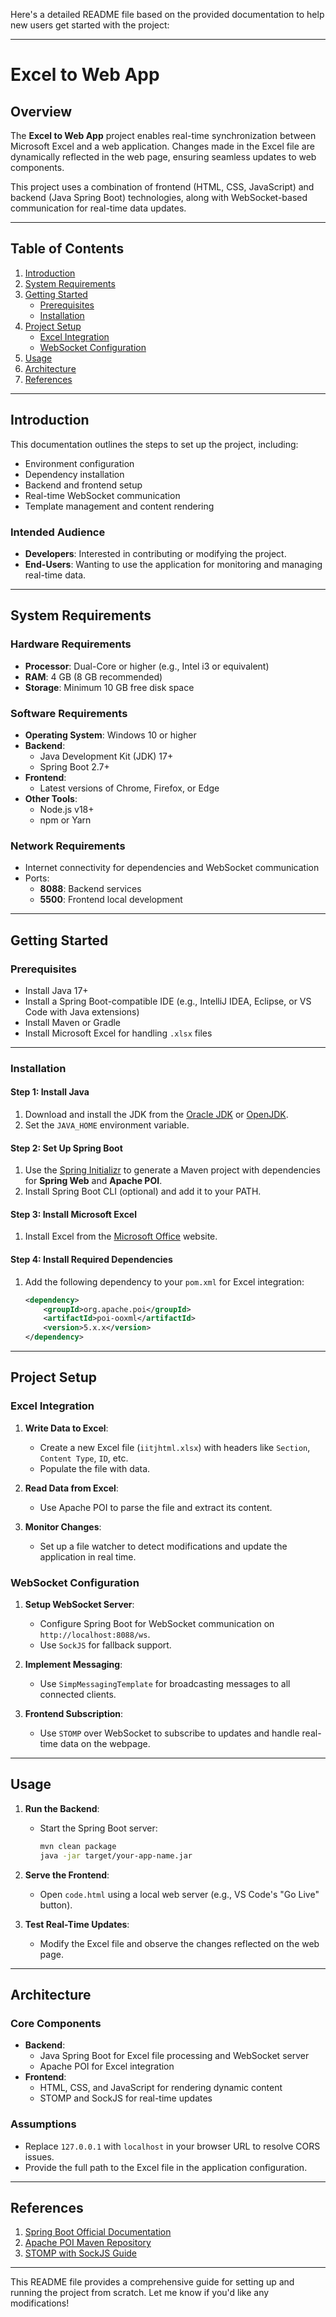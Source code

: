Here's a detailed README file based on the provided documentation to help new users get started with the project:

---

# Excel to Web App

## Overview

The **Excel to Web App** project enables real-time synchronization between Microsoft Excel and a web application. Changes made in the Excel file are dynamically reflected in the web page, ensuring seamless updates to web components.

This project uses a combination of frontend (HTML, CSS, JavaScript) and backend (Java Spring Boot) technologies, along with WebSocket-based communication for real-time data updates.

---

## Table of Contents

1. [Introduction](#introduction)
2. [System Requirements](#system-requirements)
3. [Getting Started](#getting-started)
   - [Prerequisites](#prerequisites)
   - [Installation](#installation)
4. [Project Setup](#project-setup)
   - [Excel Integration](#excel-integration)
   - [WebSocket Configuration](#websocket-configuration)
5. [Usage](#usage)
6. [Architecture](#architecture)
7. [References](#references)

---

## Introduction

This documentation outlines the steps to set up the project, including:
- Environment configuration
- Dependency installation
- Backend and frontend setup
- Real-time WebSocket communication
- Template management and content rendering

### Intended Audience
- **Developers**: Interested in contributing or modifying the project.
- **End-Users**: Wanting to use the application for monitoring and managing real-time data.

---

## System Requirements

### Hardware Requirements
- **Processor**: Dual-Core or higher (e.g., Intel i3 or equivalent)
- **RAM**: 4 GB (8 GB recommended)
- **Storage**: Minimum 10 GB free disk space

### Software Requirements
- **Operating System**: Windows 10 or higher
- **Backend**:
  - Java Development Kit (JDK) 17+
  - Spring Boot 2.7+
- **Frontend**:
  - Latest versions of Chrome, Firefox, or Edge
- **Other Tools**:
  - Node.js v18+
  - npm or Yarn

### Network Requirements
- Internet connectivity for dependencies and WebSocket communication
- Ports:
  - **8088**: Backend services
  - **5500**: Frontend local development

---

## Getting Started

### Prerequisites
- Install Java 17+
- Install a Spring Boot-compatible IDE (e.g., IntelliJ IDEA, Eclipse, or VS Code with Java extensions)
- Install Maven or Gradle
- Install Microsoft Excel for handling `.xlsx` files

---

### Installation

#### Step 1: Install Java
1. Download and install the JDK from the [Oracle JDK](https://www.oracle.com/java/technologies/javase-downloads.html) or [OpenJDK](https://openjdk.org/).
2. Set the `JAVA_HOME` environment variable.

#### Step 2: Set Up Spring Boot
1. Use the [Spring Initializr](https://start.spring.io/) to generate a Maven project with dependencies for **Spring Web** and **Apache POI**.
2. Install Spring Boot CLI (optional) and add it to your PATH.

#### Step 3: Install Microsoft Excel
1. Install Excel from the [Microsoft Office](https://www.microsoft.com/en-us/microsoft-365/get-started-with-office-2021) website.

#### Step 4: Install Required Dependencies
1. Add the following dependency to your `pom.xml` for Excel integration:
   ```xml
   <dependency>
       <groupId>org.apache.poi</groupId>
       <artifactId>poi-ooxml</artifactId>
       <version>5.x.x</version>
   </dependency>
   ```

---

## Project Setup

### Excel Integration
1. **Write Data to Excel**:
   - Create a new Excel file (`iitjhtml.xlsx`) with headers like `Section`, `Content Type`, `ID`, etc.
   - Populate the file with data.

2. **Read Data from Excel**:
   - Use Apache POI to parse the file and extract its content.

3. **Monitor Changes**:
   - Set up a file watcher to detect modifications and update the application in real time.

### WebSocket Configuration
1. **Setup WebSocket Server**:
   - Configure Spring Boot for WebSocket communication on `http://localhost:8088/ws`.
   - Use `SockJS` for fallback support.

2. **Implement Messaging**:
   - Use `SimpMessagingTemplate` for broadcasting messages to all connected clients.

3. **Frontend Subscription**:
   - Use `STOMP` over WebSocket to subscribe to updates and handle real-time data on the webpage.

---

## Usage

1. **Run the Backend**:
   - Start the Spring Boot server:
     ```bash
     mvn clean package
     java -jar target/your-app-name.jar
     ```

2. **Serve the Frontend**:
   - Open `code.html` using a local web server (e.g., VS Code's "Go Live" button).

3. **Test Real-Time Updates**:
   - Modify the Excel file and observe the changes reflected on the web page.

---

## Architecture

### Core Components
- **Backend**:
  - Java Spring Boot for Excel file processing and WebSocket server
  - Apache POI for Excel integration
- **Frontend**:
  - HTML, CSS, and JavaScript for rendering dynamic content
  - STOMP and SockJS for real-time updates

### Assumptions
- Replace `127.0.0.1` with `localhost` in your browser URL to resolve CORS issues.
- Provide the full path to the Excel file in the application configuration.

---

## References

1. [Spring Boot Official Documentation](https://spring.io/tools)
2. [Apache POI Maven Repository](https://mvnrepository.com/artifact/org.apache.poi/poi)
3. [STOMP with SockJS Guide](https://stomp-js.github.io/guide/stompjs/rx-stomp/using-stomp-with-sockjs.html)

--- 

This README file provides a comprehensive guide for setting up and running the project from scratch. Let me know if you'd like any modifications!
